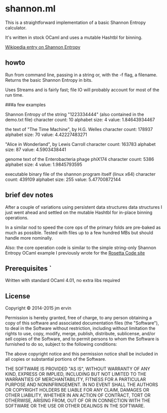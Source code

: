 # shannon.ml

This is a straightforward implementation of a basic Shannon Entropy calculator.

It's written in stock OCaml and uses a mutable Hashtbl for binning.

[Wikipedia entry on Shannon Entropy](http://en.wikipedia.org/wiki/Entropy_%28information_theory%29)

 

## howto
Run from command line, passing in a string or, with the -f flag, a filename.
Returns the basic Shannon Entropy in bits.

Uses Streams and is fairly fast; file IO will probably account for most of the run time.


###a few examples

Shannon Entropy of the string "1223334444" (also contained in the demo.txt file)
character count: 10
alphabet size: 4
value: 1.84643934467


the text of "The Time Machine", by H.G. Welles
character count: 178937
alphabet size: 70
value: 4.42227483271


"Alice in Wonderland", by Lewis Carroll
character count: 163783
alphabet size: 87
value: 4.5903438441


genome text of the Enterobacteria phage phiX174
character count: 5386
alphabet size: 4
value: 1.9845793595


executable binary file of the shannon program itself (linux x64)
character count: 439109
alphabet size: 255
value: 5.47700872144


## brief dev notes

After a couple of variations using persistent data structures data structures I just went ahead and settled on the mutable Hashtbl for in-place binning operations. 

In a similar nod to speed the core ops of the primary folds are pre-baked as much as possible.
Tested with files up to a few hundred MBs but should handle more nominally.


Also: the core operation code is similar to the simple string-only Shannon Entropy OCaml example I previously wrote for the [Rosetta Code site](http://rosettacode.org/wiki/Entropy)


## Prerequisites `

Written with standard OCaml 4.01, no extra libs required


## License

Copyright © 2014-2015 jm ervin

Permission is hereby granted, free of charge, to any person obtaining a copy of this software and associated documentation files (the "Software"), to deal in the Software without restriction, including without limitation the rights to use, copy, modify, merge, publish, distribute, sublicense, and/or sell copies of the Software, and to permit persons to whom the Software is furnished to do so, subject to the following conditions:

The above copyright notice and this permission notice shall be included in all copies or substantial portions of the Software.

THE SOFTWARE IS PROVIDED "AS IS", WITHOUT WARRANTY OF ANY KIND, EXPRESS OR IMPLIED, INCLUDING BUT NOT LIMITED TO THE WARRANTIES OF MERCHANTABILITY, FITNESS FOR A PARTICULAR PURPOSE AND NONINFRINGEMENT. IN NO EVENT SHALL THE AUTHORS OR COPYRIGHT HOLDERS BE LIABLE FOR ANY CLAIM, DAMAGES OR OTHER LIABILITY, WHETHER IN AN ACTION OF CONTRACT, TORT OR OTHERWISE, ARISING FROM, OUT OF OR IN CONNECTION WITH THE SOFTWARE OR THE USE OR OTHER DEALINGS IN THE SOFTWARE.



